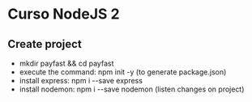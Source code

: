 # Curso NodeJS 2

## Create project
* mkdir payfast && cd payfast
* execute the command: npm init -y (to generate package.json)
* install express: npm i --save express
* install nodemon: npm i --save nodemon (listen changes on project)

